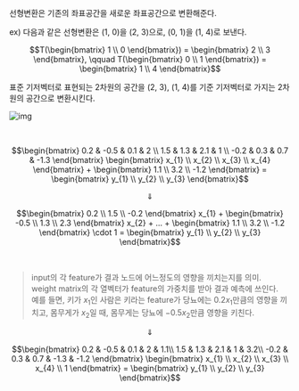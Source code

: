 선형변환은 기존의 좌표공간을 새로운 좌표공간으로 변환해준다.

ex) 다음과 같은 선형변환은 (1, 0)을 (2, 3)으로, (0, 1)을 (1, 4)로 보낸다.

$$T(\begin{bmatrix}
1 \\
0
\end{bmatrix}) = \begin{bmatrix}
2 \\
3
\end{bmatrix}, \qquad T(\begin{bmatrix}
0 \\
1
\end{bmatrix}) = \begin{bmatrix}
1 \\
4
\end{bmatrix}$$

표준 기저벡터로 표현되는 2차원의 공간을 (2, 3), (1, 4)를 기준 기저벡터로 가지는 2차원의 공간으로 변환시킨다.

![img]()

</br>

$$\begin{bmatrix}
0.2 & -0.5 & 0.1 & 2 \\
1.5 & 1.3 & 2.1 & 1 \\
-0.2 & 0.3 & 0.7 & -1.3
\end{bmatrix} \begin{bmatrix}
x_{1} \\
x_{2} \\
x_{3} \\
x_{4}
\end{bmatrix} + \begin{bmatrix}
1.1 \\
3.2 \\
-1.2
\end{bmatrix} = \begin{bmatrix}
y_{1} \\
y_{2} \\
y_{3}
\end{bmatrix}$$

$$\Downarrow$$

$$\begin{bmatrix}
0.2 \\
1.5 \\
-0.2
\end{bmatrix} x_{1} + \begin{bmatrix}
-0.5 \\
1.3 \\
2.3
\end{bmatrix} x_{2} + ... + \begin{bmatrix}
1.1 \\
3.2 \\
-1.2
\end{bmatrix} \cdot 1 = \begin{bmatrix}
y_{1} \\
y_{2} \\
y_{3}
\end{bmatrix}$$

</br>

> input의 각 feature가 결과 노드에 어느정도의 영향을 끼치는지를 의미.   
> weight matrix의 각 열벡터가 feature의 가중치를 받아 결과 예측에 쓰인다.   
> 예를 들면, 키가 $x_{1}$인 사람은 키라는 feature가 당뇨에는 $0.2x_{1}$만큼의 영향을 끼치고, 몸무게가 $x_{2}$일 때, 몸무게는 당뇨에 $-0.5x_{2}$만큼 영향을 키친다.

$$\Downarrow$$

$$\begin{bmatrix}
0.2 & -0.5 & 0.1 & 2 & 1.1\\
1.5 & 1.3 & 2.1 & 1 & 3.2\\
-0.2 & 0.3 & 0.7 & -1.3 & -1.2
\end{bmatrix} \begin{bmatrix}
x_{1} \\
x_{2} \\
x_{3} \\
x_{4} \\
1
\end{bmatrix} = \begin{bmatrix}
y_{1} \\
y_{2} \\
y_{3}
\end{bmatrix}$$
